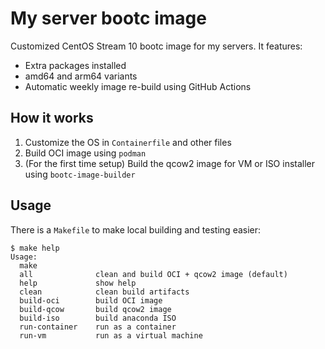 # My server bootc image

Customized CentOS Stream 10 bootc image for my servers. It features:

- Extra packages installed
- amd64 and arm64 variants
- Automatic weekly image re-build using GitHub Actions

## How it works

1. Customize the OS in `Containerfile` and other files
2. Build OCI image using `podman`
3. (For the first time setup) Build the qcow2 image for VM or ISO installer using `bootc-image-builder`

## Usage

There is a `Makefile` to make local building and testing easier:

    $ make help
    Usage:
      make
      all              clean and build OCI + qcow2 image (default)
      help             show help
      clean            clean build artifacts
      build-oci        build OCI image
      build-qcow       build qcow2 image
      build-iso        build anaconda ISO
      run-container    run as a container
      run-vm           run as a virtual machine
